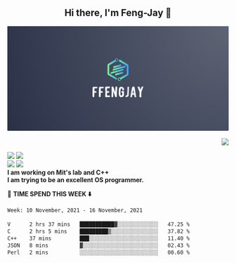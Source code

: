 <h2 align="center"> Hi there, I'm Feng-Jay 👋 </h2>  

![](https://github.com/Feng-Jay/DataStruct/blob/master/Image/1.png)  

<img align="right" src="https://github-readme-stats.vercel.app/api?username=Feng-Jay&show_icons=true&icon_color=CE1D2D&text_color=718096&bg_color=ffffff&hide_title=true" />


&emsp;

![](https://visitor-badge.glitch.me/badge?page_id=Feng-Jay.readme)
![](https://img.shields.io/badge/Concentrate-Cpp-blue)  
![](https://img.shields.io/badge/Rust-primer-orange)
![](https://img.shields.io/badge/Target-OS-9cf)  
**I am working on Mit's lab and C++**  
**I am trying to be an excellent OS programmer.**  


📘 **TIME SPEND THIS WEEK ⬇️**
<!--START_SECTION:waka-->
```text
Week: 10 November, 2021 - 16 November, 2021

V      2 hrs 37 mins   ███████████▓░░░░░░░░░░░░░   47.25 % 
C      2 hrs 5 mins    █████████▒░░░░░░░░░░░░░░░   37.82 % 
C++    37 mins         ███░░░░░░░░░░░░░░░░░░░░░░   11.40 % 
JSON   8 mins          ▓░░░░░░░░░░░░░░░░░░░░░░░░   02.43 % 
Perl   2 mins          ░░░░░░░░░░░░░░░░░░░░░░░░░   00.60 % 
```
<!--END_SECTION:waka-->
